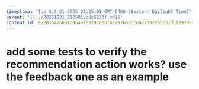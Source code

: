 ```yaml
---
timestamp: 'Tue Oct 21 2025 21:25:01 GMT-0400 (Eastern Daylight Time)'
parent: '[[../20251021_212501.bdc5233f.md]]'
content_id: 95285647b651c964e20819ced6fae2a7650cce427d82285e31dcf2918e3d551a
---
```


# add some tests to verify the recommendation action works? use the feedback one as an example
